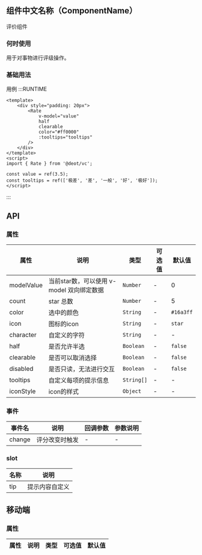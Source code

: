 ## 组件中文名称（ComponentName）
评价组件

### 何时使用
用于对事物进行评级操作。

### 基础用法
用例
:::RUNTIME
```vue
<template>
	<div style="padding: 20px">
		<Rate
			v-model="value"
			half
			clearable
			color="#ff0000"
			:tooltips="tooltips"
		/>
	</div>
</template>
<script>
import { Rate } from '@deot/vc';

const value = ref(3.5);
const tooltips = ref(['极差', '差', '一般', '好', '极好']);
</script>
```
:::

## API

### 属性
| 属性         | 说明                          | 类型         | 可选值 | 默认值       |
| ---------- | --------------------------- | ---------- | --- | --------- |
| modelValue | 当前star数，可以使用 v-model 双向绑定数据 | `Number`   | -   | 0         |
| count      | star 总数                     | `Number`   | -   | 5         |
| color      | 选中的颜色                       | `String`   | -   | `#16a3ff` |
| icon       | 图标的icon                     | `String`   | -   | `star`    |
| character  | 自定义的字符                      | `String`   | -   | -         |
| half       | 是否允许半选                      | `Boolean`  | -   | `false`   |
| clearable  | 是否可以取消选择                    | `Boolean`  | -   | `false`   |
| disabled   | 是否只读，无法进行交互                 | `Boolean`  | -   | `false`   |
| tooltips   | 自定义每项的提示信息                  | `String[]` | -   | -         |
| iconStyle  | icon的样式                     | `Object`   | -   | -         |


### 事件

| 事件名    | 说明      | 回调参数 | 参数说明 |
| ------ | ------- | ---- | ---- |
| change | 评分改变时触发 | -    | -    |


### slot

| 名称  | 说明      |
| --- | ------- |
| tip | 提示内容自定义 |


## 移动端

### 属性
属性 | 说明 | 类型 | 可选值 | 默认值
---|---|---|---|---

